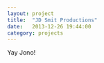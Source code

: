 ```yaml
---
layout: project
title:  "JD Smit Productions"
date:   2013-12-26 19:44:00
category: projects
---
```


Yay Jono!